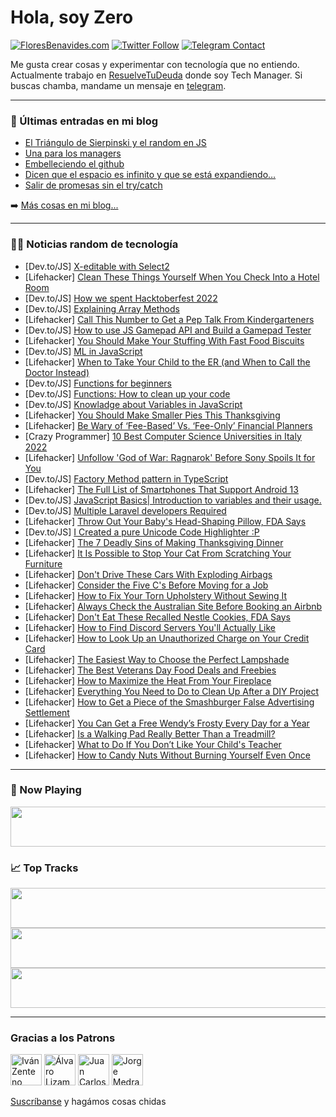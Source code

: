 # Hola, soy Zero

[![FloresBenavides.com](https://img.shields.io/website?down_message=oops&label=MiBlog&style=for-the-badge&up_message=online&url=https%3A%2F%2Ffloresbenavides.com)](https://floresbenavides.com) [![Twitter Follow](https://img.shields.io/twitter/follow/ZeroDragon?color=%231DA1F2&label=Follow&logo=twitter&logoColor=ffffff&style=for-the-badge)](https://twitter.com/zerodragon) [![Telegram Contact](https://img.shields.io/badge/escr%C3%ADbeme-ZeroDragon-%2326A5E4?style=for-the-badge&logo=telegram)](https://t.me/zerodragon)

Me gusta crear cosas y experimentar con tecnología que no entiendo.
Actualmente trabajo en [ResuelveTuDeuda](http://github.com/resuelve) donde soy Tech Manager.
Si buscas chamba, mandame un mensaje en [telegram](https://t.me/zerodragon).

---

### 📕 Últimas entradas en mi blog
<!-- BLOG-POST-LIST:START -->
- [El Triángulo de Sierpinski y el random en JS](https://floresbenavides.com/el-triangulo-de-sierpinski-y-el-random-en-js/)
- [Una para los managers](https://floresbenavides.com/una-para-los-managers/)
- [Embelleciendo el github](https://floresbenavides.com/embelleciendo-el-github/)
- [Dicen que el espacio es infinito y que se está expandiendo…](https://floresbenavides.com/dicen-que-el-espacio-es-infinito-y-que-se-esta-expandiendo/)
- [Salir de promesas sin el try/catch](https://floresbenavides.com/salir-de-promesas-sin-el-try-catch/)
<!-- BLOG-POST-LIST:END -->

➡️ [Más cosas en mi blog...](https://floresbenavides.com)

---

### 👨‍💻 Noticias random de tecnología
<!-- TECH-POSTS:START -->
- [Dev.to/JS] [X-editable with Select2](https://dev.to/rimbaborne/x-editable-with-select2-1fm7)
- [Lifehacker] [Clean These Things Yourself When You Check Into a Hotel Room](https://lifehacker.com/clean-these-things-yourself-when-you-check-into-a-hotel-1849752834)
- [Dev.to/JS] [How we spent Hacktoberfest 2022](https://dev.to/codechem/how-we-spent-hacktoberfest-2022-mcd)
- [Dev.to/JS] [Explaining Array Methods](https://dev.to/thelevitatewriter/explaining-array-methods-4k9e)
- [Lifehacker] [Call This Number to Get a Pep Talk From Kindergarteners](https://lifehacker.com/call-this-number-to-get-a-pep-talk-from-kindergarteners-1849753517)
- [Dev.to/JS] [How to use JS Gamepad API and Build a Gamepad Tester](https://dev.to/codingwithadam/how-to-use-js-gamepad-api-and-build-a-gamepad-tester-5em6)
- [Lifehacker] [You Should Make Your Stuffing With Fast Food Biscuits](https://lifehacker.com/you-should-make-your-stuffing-with-fast-food-biscuits-1849753343)
- [Dev.to/JS] [ML in JavaScript](https://dev.to/nolongercoder/ml-in-javascript-56bk)
- [Lifehacker] [When to Take Your Child to the ER &lpar;and When to Call the Doctor Instead&rpar;](https://lifehacker.com/when-to-take-your-child-to-the-er-and-when-to-call-the-1849753577)
- [Dev.to/JS] [Functions for beginners](https://dev.to/elidvenega/functions-for-beginners-588f)
- [Dev.to/JS] [Functions: How to clean up your code](https://dev.to/samanthamarberger/functions-how-to-clean-up-your-code-8p)
- [Dev.to/JS] [Knowladge about Variables in JavaScript](https://dev.to/argishtigharakhani/knowladge-about-variables-in-javascript-4e94)
- [Lifehacker] [You Should Make Smaller Pies This Thanksgiving](https://lifehacker.com/you-should-make-smaller-pies-this-thanksgiving-1849751990)
- [Lifehacker] [Be Wary of ‘Fee-Based’ Vs. ‘Fee-Only’ Financial Planners](https://lifehacker.com/be-wary-of-fee-based-vs-fee-only-financial-planner-1849744257)
- [Crazy Programmer] [10 Best Computer Science Universities in Italy 2022](https://www.thecrazyprogrammer.com/2022/11/computer-science-universities-in-italy.html)
- [Lifehacker] [Unfollow &#39;God of War: Ragnarok&#39; Before Sony Spoils It for You](https://lifehacker.com/unfollow-god-of-war-ragnarok-before-sony-spoils-it-for-1849751683)
- [Dev.to/JS] [Factory Method pattern in TypeScript](https://dev.to/jmalvarez/factory-method-pattern-in-typescript-2a1n)
- [Lifehacker] [The Full List of Smartphones That Support Android 13](https://lifehacker.com/the-full-list-of-smartphones-that-support-android-13-1849752237)
- [Dev.to/JS] [JavaScript Basics| Introduction to variables and their usage.](https://dev.to/annamikayelyan5/javascript-basics-introduction-to-variables-and-their-usage-5aa9)
- [Dev.to/JS] [Multiple Laravel developers Required](https://dev.to/softsolex/multiple-laravel-developers-required-320g)
- [Lifehacker] [Throw Out Your Baby&#39;s Head-Shaping Pillow, FDA Says](https://lifehacker.com/throw-out-your-babys-head-shaping-pillow-fda-says-1849752260)
- [Dev.to/JS] [I Created a pure Unicode Code Highlighter :P](https://dev.to/felipperegazio/i-created-a-pure-unicode-code-highlighter-p-ong)
- [Lifehacker] [The 7 Deadly Sins of Making Thanksgiving Dinner](https://lifehacker.com/the-7-deadly-sins-of-making-thanksgiving-dinner-1849745401)
- [Lifehacker] [It Is Possible to Stop Your Cat From Scratching Your Furniture](https://lifehacker.com/it-is-possible-to-stop-your-cat-from-scratching-your-fu-1849750752)
- [Lifehacker] [Don&#39;t Drive These Cars With Exploding Airbags](https://lifehacker.com/dont-drive-these-cars-with-exploding-airbags-1849745324)
- [Lifehacker] [Consider the Five C&#39;s Before Moving for a Job](https://lifehacker.com/consider-the-5-cs-before-moving-for-a-job-1849750334)
- [Lifehacker] [How to Fix Your Torn Upholstery Without Sewing It](https://lifehacker.com/how-to-fix-your-torn-upholstery-without-sewing-it-1849750441)
- [Lifehacker] [Always Check the Australian Site Before Booking an Airbnb](https://lifehacker.com/always-check-the-australian-site-before-booking-an-airb-1849751018)
- [Lifehacker] [Don&#39;t Eat These Recalled Nestle Cookies, FDA Says](https://lifehacker.com/dont-eat-these-recalled-nestle-cookies-fda-says-1849745893)
- [Lifehacker] [How to Find Discord Servers You&#39;ll Actually Like](https://lifehacker.com/how-to-find-discord-servers-youll-actually-like-1849750929)
- [Lifehacker] [How to Look Up an Unauthorized Charge on Your Credit Card](https://lifehacker.com/how-to-look-up-an-unauthorized-charge-on-your-credit-ca-1849749942)
- [Lifehacker] [The Easiest Way to Choose the Perfect Lampshade](https://lifehacker.com/the-easiest-way-to-choose-the-perfect-lampshade-1849748111)
- [Lifehacker] [The Best Veterans Day Food Deals and Freebies](https://lifehacker.com/the-best-veterans-day-food-deals-and-freebies-1849748117)
- [Lifehacker] [How to Maximize the Heat From Your Fireplace](https://lifehacker.com/how-to-maximize-the-heat-from-your-fireplace-1849748121)
- [Lifehacker] [Everything You Need to Do to Clean Up After a DIY Project](https://lifehacker.com/everything-you-need-to-do-to-clean-up-after-a-diy-proje-1849746843)
- [Lifehacker] [How to Get a Piece of the Smashburger False Advertising Settlement](https://lifehacker.com/how-to-get-a-piece-of-the-smashburger-false-advertising-1849746879)
- [Lifehacker] [You Can Get a Free Wendy’s Frosty Every Day for a Year](https://lifehacker.com/you-can-get-a-free-wendy-s-frosty-every-day-for-a-year-1849746368)
- [Lifehacker] [Is a Walking Pad Really Better Than a Treadmill?](https://lifehacker.com/is-a-walking-pad-really-better-than-a-treadmill-1849745029)
- [Lifehacker] [What to Do If You Don’t Like Your Child&#39;s Teacher](https://lifehacker.com/what-to-do-if-you-don-t-like-your-childs-teacher-1849744860)
- [Lifehacker] [How to Candy Nuts Without Burning Yourself Even Once](https://lifehacker.com/how-to-candy-nuts-without-burning-yourself-even-once-1849744499)<!-- TECH-POSTS:END -->

---

### 🎵 Now Playing
<a href="https://spotify-now-playing-dun.vercel.app/now-playing?open"><img src="https://spotify-now-playing-dun.vercel.app/now-playing" width="540" height="64"></a>

### 📈 Top Tracks
<a href="https://spotify-now-playing-dun.vercel.app/top-tracks?i=1&open"><img src="https://spotify-now-playing-dun.vercel.app/top-tracks?i=1" width="540" height="64"></a>
<a href="https://spotify-now-playing-dun.vercel.app/top-tracks?i=2&open"><img src="https://spotify-now-playing-dun.vercel.app/top-tracks?i=2" width="540" height="64"></a>
<a href="https://spotify-now-playing-dun.vercel.app/top-tracks?i=3&open"><img src="https://spotify-now-playing-dun.vercel.app/top-tracks?i=3" width="540" height="64"></a>

---

### Gracias a los Patrons
[<img src="https://avatars.githubusercontent.com/u/243380?v=4" alt="Iván Zenteno" width="50px">](https://github.com/k001) [<img src="https://avatars.githubusercontent.com/u/19955639?v=4" alt="Álvaro Lizama" width="50px">](https://github.com/alvarolizama) [<img src="https://avatars.githubusercontent.com/u/2718753?v=4" alt="Juan Carlos Ruiz" width="50px">](https://github.com/JuanCrg90) [<img src="https://avatars.githubusercontent.com/u/37025?v=4" alt="Jorge Medrano" width="50px">](https://github.com/h1pp1e) 

[Suscríbanse](https://www.patreon.com/zerodragon) y hagámos cosas chidas
